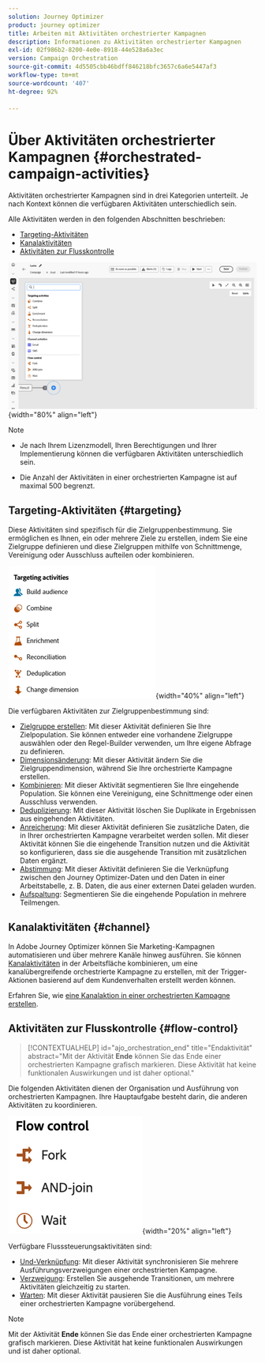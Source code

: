 ```yaml
---
solution: Journey Optimizer
product: journey optimizer
title: Arbeiten mit Aktivitäten orchestrierter Kampagnen
description: Informationen zu Aktivitäten orchestrierter Kampagnen
exl-id: 02f986b2-8200-4e0e-8918-44e528a6a3ec
version: Campaign Orchestration
source-git-commit: 4d5505cbb46bdff846218bfc3657c6a6e5447af3
workflow-type: tm+mt
source-wordcount: '407'
ht-degree: 92%

---
```



# Über Aktivitäten orchestrierter Kampagnen {#orchestrated-campaign-activities}

Aktivitäten orchestrierter Kampagnen sind in drei Kategorien unterteilt. Je nach Kontext können die verfügbaren Aktivitäten unterschiedlich sein.

Alle Aktivitäten werden in den folgenden Abschnitten beschrieben:

* [Targeting-Aktivitäten](#targeting)
* [Kanalaktivitäten](#channel)
* [Aktivitäten zur Flusskontrolle](#flow-control)

![Liste der auf der Arbeitsfläche verfügbaren Aktivitäten](../assets/orchestrated-activities.png){width="80%" align="left"}


>[!NOTE]
>
>* Je nach Ihrem Lizenzmodell, Ihren Berechtigungen und Ihrer Implementierung können die verfügbaren Aktivitäten unterschiedlich sein.
>
>* Die Anzahl der Aktivitäten in einer orchestrierten Kampagne ist auf maximal 500 begrenzt. 


## Targeting-Aktivitäten {#targeting}

Diese Aktivitäten sind spezifisch für die Zielgruppenbestimmung. Sie ermöglichen es Ihnen, ein oder mehrere Ziele zu erstellen, indem Sie eine Zielgruppe definieren und diese Zielgruppen mithilfe von Schnittmenge, Vereinigung oder Ausschluss aufteilen oder kombinieren.

![Liste der Targeting-Aktivitäten](../assets/targeting-activities.png){width="40%" align="left"}

Die verfügbaren Aktivitäten zur Zielgruppenbestimmung sind:

* [Zielgruppe erstellen](build-audience.md): Mit dieser Aktivität definieren Sie Ihre Zielpopulation. Sie können entweder eine vorhandene Zielgruppe auswählen oder den Regel-Builder verwenden, um Ihre eigene Abfrage zu definieren.
* [Dimensionsänderung](change-dimension.md): Mit dieser Aktivität ändern Sie die Zielgruppendimension, während Sie Ihre orchestrierte Kampagne erstellen.
* [Kombinieren](combine.md): Mit dieser Aktivität segmentieren Sie Ihre eingehende Population. Sie können eine Vereinigung, eine Schnittmenge oder einen Ausschluss verwenden.
* [Deduplizierung](deduplication.md): Mit dieser Aktivität löschen Sie Duplikate in Ergebnissen aus eingehenden Aktivitäten.
* [Anreicherung](enrichment.md): Mit dieser Aktivität definieren Sie zusätzliche Daten, die in Ihrer orchestrierten Kampagne verarbeitet werden sollen. Mit dieser Aktivität können Sie die eingehende Transition nutzen und die Aktivität so konfigurieren, dass sie die ausgehende Transition mit zusätzlichen Daten ergänzt.
* [Abstimmung](reconciliation.md): Mit dieser Aktivität definieren Sie die Verknüpfung zwischen den Journey Optimizer-Daten und den Daten in einer Arbeitstabelle, z. B. Daten, die aus einer externen Datei geladen wurden.
* [Aufspaltung](split.md): Segmentieren Sie die eingehende Population in mehrere Teilmengen.

## Kanalaktivitäten {#channel}

In Adobe Journey Optimizer können Sie Marketing-Kampagnen automatisieren und über mehrere Kanäle hinweg ausführen. Sie können [Kanalaktivitäten](channels.md) in der Arbeitsfläche kombinieren, um eine kanalübergreifende orchestrierte Kampagne zu erstellen, mit der Trigger-Aktionen basierend auf dem Kundenverhalten erstellt werden können.

Erfahren Sie, wie [eine Kanalaktion in einer orchestrierten Kampagne erstellen](channels.md).

## Aktivitäten zur Flusskontrolle {#flow-control}

>[!CONTEXTUALHELP]
>id="ajo_orchestration_end"
>title="Endaktivität"
>abstract="Mit der Aktivität **Ende** können Sie das Ende einer orchestrierten Kampagne grafisch markieren. Diese Aktivität hat keine funktionalen Auswirkungen und ist daher optional."

Die folgenden Aktivitäten dienen der Organisation und Ausführung von orchestrierten Kampagnen. Ihre Hauptaufgabe besteht darin, die anderen Aktivitäten zu koordinieren.

![Liste der Aktivitäten zur Flusskontrolle](../assets/flow-control-activities.png){width="20%" align="left"}

Verfügbare Flusssteuerungsaktivitäten sind:

* [Und-Verknüpfung](and-join.md): Mit dieser Aktivität synchronisieren Sie mehrere Ausführungsverzweigungen einer orchestrierten Kampagne.
* [Verzweigung](fork.md): Erstellen Sie ausgehende Transitionen, um mehrere Aktivitäten gleichzeitig zu starten.
* [Warten](wait.md): Mit dieser Aktivität pausieren Sie die Ausführung eines Teils einer orchestrierten Kampagne vorübergehend.
  <!--* [Test](test.md): Enable transitions based on specified conditions.-->

>[!NOTE]
>Mit der Aktivität **Ende** können Sie das Ende einer orchestrierten Kampagne grafisch markieren. Diese Aktivität hat keine funktionalen Auswirkungen und ist daher optional.
